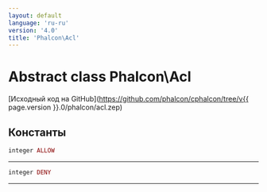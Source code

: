 ```yaml
---
layout: default
language: 'ru-ru'
version: '4.0'
title: 'Phalcon\Acl'
---
```


# Abstract class **Phalcon\Acl**

[Исходный код на GitHub](https://github.com/phalcon/cphalcon/tree/v{{ page.version }}.0/phalcon/acl.zep)

## Константы

```php
integer ALLOW
```

* * *

```php
integer DENY
```

* * *